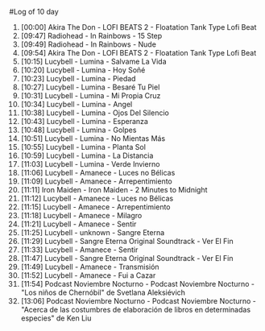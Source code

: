 #Log of 10 day

1. [00:00] Akira The Don - LOFI BEATS 2 - Floatation Tank Type Lofi Beat
1. [09:47] Radiohead - In Rainbows - 15 Step
1. [09:49] Radiohead - In Rainbows - Nude
1. [09:54] Akira The Don - LOFI BEATS 2 - Floatation Tank Type Lofi Beat
1. [10:15] Lucybell - Lumina - Salvame La Vida
1. [10:20] Lucybell - Lumina - Hoy Soñé
1. [10:23] Lucybell - Lumina - Piedad
1. [10:27] Lucybell - Lumina - Besaré Tu Piel
1. [10:31] Lucybell - Lumina - Mi Propia Cruz
1. [10:34] Lucybell - Lumina - Angel
1. [10:38] Lucybell - Lumina - Ojos Del Silencio
1. [10:43] Lucybell - Lumina - Esperanza
1. [10:48] Lucybell - Lumina - Golpes
1. [10:51] Lucybell - Lumina - No Mientas Más
1. [10:55] Lucybell - Lumina - Planta Sol
1. [10:59] Lucybell - Lumina - La Distancia
1. [11:03] Lucybell - Lumina - Verde Invierno
1. [11:06] Lucybell - Amanece - Luces no Bélicas
1. [11:09] Lucybell - Amanece - Arrepentimiento
1. [11:11] Iron Maiden - Iron Maiden - 2 Minutes to Midnight
1. [11:12] Lucybell - Amanece - Luces no Bélicas
1. [11:15] Lucybell - Amanece - Arrepentimiento
1. [11:18] Lucybell - Amanece - Milagro
1. [11:21] Lucybell - Amanece - Sentir
1. [11:25] Lucybell - unknown - Sangre Eterna
1. [11:29] Lucybell - Sangre Eterna Original Soundtrack - Ver El Fin
1. [11:33] Lucybell - Amanece - Sentir
1. [11:47] Lucybell - Sangre Eterna Original Soundtrack - Ver El Fin
1. [11:49] Lucybell - Amanece - Transmisión
1. [11:52] Lucybell - Amanece - Fui a Cazar
1. [11:54] Podcast Noviembre Nocturno - Podcast Noviembre Nocturno - "Los niños de Chernóbil" de Svetlana Aleksiévich
1. [13:06] Podcast Noviembre Nocturno - Podcast Noviembre Nocturno - "Acerca de las costumbres de elaboración de libros en determinadas especies" de Ken Liu
